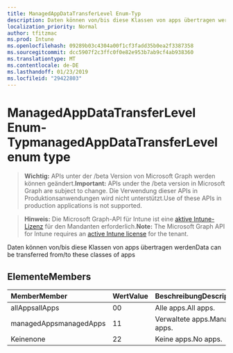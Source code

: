 ```yaml
---
title: ManagedAppDataTransferLevel Enum-Typ
description: Daten können von/bis diese Klassen von apps übertragen werden
localization_priority: Normal
author: tfitzmac
ms.prod: Intune
ms.openlocfilehash: 09289b03c4304a00f1cf3fadd35b0ea2f3387358
ms.sourcegitcommit: dcc5907f2c3ffc0f0e82e953b7ab9cf4ab938360
ms.translationtype: MT
ms.contentlocale: de-DE
ms.lasthandoff: 01/23/2019
ms.locfileid: "29422803"
---
```

# <a name="managedappdatatransferlevel-enum-type"></a><span data-ttu-id="7f6ba-103">ManagedAppDataTransferLevel Enum-Typ</span><span class="sxs-lookup"><span data-stu-id="7f6ba-103">managedAppDataTransferLevel enum type</span></span>

> <span data-ttu-id="7f6ba-104">**Wichtig:** APIs unter der /beta Version von Microsoft Graph werden können geändert.</span><span class="sxs-lookup"><span data-stu-id="7f6ba-104">**Important:** APIs under the /beta version in Microsoft Graph are subject to change.</span></span> <span data-ttu-id="7f6ba-105">Die Verwendung dieser APIs in Produktionsanwendungen wird nicht unterstützt.</span><span class="sxs-lookup"><span data-stu-id="7f6ba-105">Use of these APIs in production applications is not supported.</span></span>

> <span data-ttu-id="7f6ba-106">**Hinweis:** Die Microsoft Graph-API für Intune ist eine [aktive Intune-Lizenz](https://go.microsoft.com/fwlink/?linkid=839381) für den Mandanten erforderlich.</span><span class="sxs-lookup"><span data-stu-id="7f6ba-106">**Note:** The Microsoft Graph API for Intune requires an [active Intune license](https://go.microsoft.com/fwlink/?linkid=839381) for the tenant.</span></span>

<span data-ttu-id="7f6ba-107">Daten können von/bis diese Klassen von apps übertragen werden</span><span class="sxs-lookup"><span data-stu-id="7f6ba-107">Data can be transferred from/to these classes of apps</span></span>

## <a name="members"></a><span data-ttu-id="7f6ba-108">Elemente</span><span class="sxs-lookup"><span data-stu-id="7f6ba-108">Members</span></span>
|<span data-ttu-id="7f6ba-109">Member</span><span class="sxs-lookup"><span data-stu-id="7f6ba-109">Member</span></span>|<span data-ttu-id="7f6ba-110">Wert</span><span class="sxs-lookup"><span data-stu-id="7f6ba-110">Value</span></span>|<span data-ttu-id="7f6ba-111">Beschreibung</span><span class="sxs-lookup"><span data-stu-id="7f6ba-111">Description</span></span>|
|:---|:---|:---|
|<span data-ttu-id="7f6ba-112">allApps</span><span class="sxs-lookup"><span data-stu-id="7f6ba-112">allApps</span></span>|<span data-ttu-id="7f6ba-113">0</span><span class="sxs-lookup"><span data-stu-id="7f6ba-113">0</span></span>|<span data-ttu-id="7f6ba-114">Alle apps.</span><span class="sxs-lookup"><span data-stu-id="7f6ba-114">All apps.</span></span>|
|<span data-ttu-id="7f6ba-115">managedApps</span><span class="sxs-lookup"><span data-stu-id="7f6ba-115">managedApps</span></span>|<span data-ttu-id="7f6ba-116">1</span><span class="sxs-lookup"><span data-stu-id="7f6ba-116">1</span></span>|<span data-ttu-id="7f6ba-117">Verwaltete apps.</span><span class="sxs-lookup"><span data-stu-id="7f6ba-117">Managed apps.</span></span>|
|<span data-ttu-id="7f6ba-118">Keine</span><span class="sxs-lookup"><span data-stu-id="7f6ba-118">none</span></span>|<span data-ttu-id="7f6ba-119">2</span><span class="sxs-lookup"><span data-stu-id="7f6ba-119">2</span></span>|<span data-ttu-id="7f6ba-120">Keine apps.</span><span class="sxs-lookup"><span data-stu-id="7f6ba-120">No apps.</span></span>|





